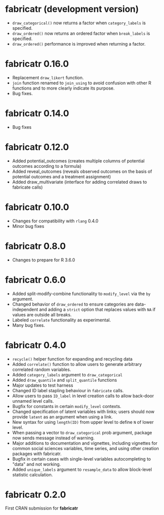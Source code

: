 # **fabricatr** (development version)

- `draw_categorical()` now returns a factor when `category_labels` is specified.
- `draw_ordered()` now returns an ordered factor when `break_labels` is specified.
- `draw_ordered()` performance is improved when returning a factor.

# **fabricatr** 0.16.0

- Replacement `draw_likert` function.
- `join` function renamed to `join_using` to avoid confusion with other R functions and to more clearly indicate its purpose.
- Bug fixes.

# **fabricatr** 0.14.0

- Bug fixes

# **fabricatr** 0.12.0

- Added potential_outcomes (creates multiple columns of potential outcomes according to a formula)
- Added reveal_outcomes (reveals observed outcomes on the basis of potential outcomes and a treatment assignment)
- Added draw_multivariate (interface for adding correlated draws to fabricate calls)

# **fabricatr** 0.10.0

- Changes for compatibility with `rlang` 0.4.0
- Minor bug fixes

# **fabricatr** 0.8.0

- Changes to prepare for R 3.6.0

# **fabricatr** 0.6.0

- Added split-modify-combine functionality to `modify_level` via the `by` argument.
- Changed behavior of `draw_ordered` to ensure categories are data-independent and adding a `strict` option that replaces values with `NA` if values are outside all breaks.
- Labeled `correlate` functionality as experimental.
- Many bug fixes.

# **fabricatr** 0.4.0

- `recycle()` helper function for expanding and recycling data
- Added `correlate()` function to allow users to generate arbitrary correlated random variables.
- Added `category_labels` argument to `draw_categorical`
- Added `draw_quantile` and `split_quantile` functions
- Major updates to test harness
- Changed ID label stapling behaviour in `fabricate` calls.
- Allow users to pass `ID_label` in level creation calls to allow back-door unnamed level calls.
- Bugfix for constants in certain `modify_level` contexts.
- Changed specification of latent variables with links; users should now provide `latent` as an argument when using a link.
- New syntax for using `length(ID)` from upper level to define `N` of lower level.
- When passing a vector to `draw_categorical` prob argument, package now sends message instead of warning.
- Major additions to documentation and vignettes, including vignettes for common social sciences variables, time series, and using other creation packages with fabricatr.
- Bugfix in certain cases with single-level variables autocompleting to "data" and not working.
- Added `unique_labels` argument to `resample_data` to allow block-level statistic calculation.

# **fabricatr** 0.2.0 

First CRAN submission for **fabricatr**
